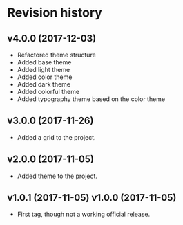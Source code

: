 Revision history
=======================================

v4.0.0 (2017-12-03)
---------------------------------------

* Refactored theme structure
* Added base theme
* Added light theme
* Added color theme
* Added dark theme
* Added colorful theme
* Added typography theme based on the color theme

v3.0.0 (2017-11-26)
---------------------------------------

* Added a grid to the project.

v2.0.0 (2017-11-05)
---------------------------------------

* Added theme to the project.

v1.0.1 (2017-11-05)
v1.0.0 (2017-11-05)
---------------------------------------

* First tag, though not a working official release.

